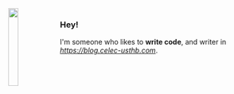 <img width="20%" align="left" src="https://avatars.githubusercontent.com/u/16167585?s=400&u=2adb4203be21cd62ceb981d78eece82e989a2051&v=4">

### Hey!

I'm someone who likes to **write code**, and writer in *https://blog.celec-usthb.com*.

<br>
